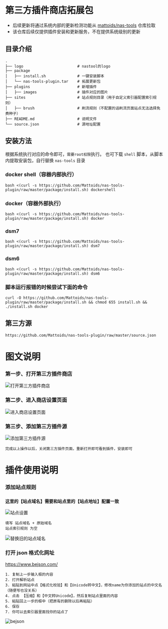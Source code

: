 # 第三方插件商店拓展包
- 后续更新将通过系统内部的更新检测功能从 [mattoids/nas-tools](https://github.com/Mattoids/nas-tools) 仓库拉取
- 该仓库后续仅提供插件安装和更新服务，不在提供系统级别的更新


## 目录介绍
~~~
.
├── logo                        # nastool的logo
├── package
│   ├── install.sh              # 一键安装脚本
│   └── nas-tools-plugin.tar    # 拓展更新包
├── plugins                     # 新增插件
│   ├── images                  # 插件对应的图片
├── sites                       # 站点规则目录（用于自定义索引器配置索引规则）
│   ├── brush                   # 刷流规则（不配置的话刷流页面站点无法选择免费种子）  
├── README.md                   # 说明文件
└── source.json                 # 源地址配置

~~~

## 安装方法

根据系统执行对应的命令即可，`需要root权限`执行。
也可下载 `shell` 脚本，从脚本内提取安装包，自行替换 `nas-tools` 目录

### docker shell（容器内部执行）
~~~shell
bash <(curl -s https://github.com/Mattoids/nas-tools-plugin/raw/master/package/install.sh) dockershell
~~~

### docker（容器外部执行）
~~~shell
bash <(curl -s https://github.com/Mattoids/nas-tools-plugin/raw/master/package/install.sh) docker
~~~

### dsm7
~~~shell
bash <(curl -s https://github.com/Mattoids/nas-tools-plugin/raw/master/package/install.sh) dsm7
~~~

### dsm6
~~~shell
bash <(curl -s https://github.com/Mattoids/nas-tools-plugin/raw/master/package/install.sh) dsm6
~~~

### 脚本运行报错的时候尝试下面的命令
~~~
curl -O https://github.com/Mattoids/nas-tools-plugin/raw/master/package/install.sh && chmod 655 install.sh && ./install.sh docker
~~~

## 第三方源
~~~
https://github.com/Mattoids/nas-tools-plugin/raw/master/source.json
~~~

# 图文说明

### 第一步、打开第三方插件商店
![打开第三方插件商店](https://github.com/Mattoids/nas-tools-plugin/raw/master/images/1.png)

### 第二步、进入商店设置页面
![进入商店设置页面](https://github.com/Mattoids/nas-tools-plugin/raw/master/images/2.png)

### 第三步、添加第三方插件源
![添加第三方插件源](https://github.com/Mattoids/nas-tools-plugin/raw/master/images/3.png)

```
完成以上操作以后，关闭第三方插件页面，重新打开即可看到插件，安装即可
```

# 插件使用说明

### 添加站点规则
### `这里的【站点域名】需要和站点里的【站点地址】配置一致`
![站点设置](https://github.com/Mattoids/nas-tools-plugin/raw/master/images/site.png)
```
填写 站点域名 + 原始域名
站点索引规则 为空
```
![替换旧的站点域名](https://github.com/Mattoids/nas-tools-plugin/raw/master/images/indexer.png)

### 打开 json 格式化网址
<https://www.bejson.com/>
~~~
1. 复制上一步输入框的内容
2. 打开解析站点
3. 粘贴到网站中点【格式化校验】和【Unicode转中文】，修改name为你添加的站点的中文名（随便写也没关系）
4. 点击 【压缩】和【中文转Unicode】，然后复制站点里面的内容
5. 粘贴回上一步的框中（把原有的删除以后再粘贴）
6. 保存
7. 你可以去索引器里面找你的站点了
~~~
![bejson](https://github.com/Mattoids/nas-tools-plugin/raw/master/images/bejson.png)
